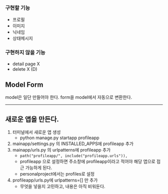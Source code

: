 ### 구현할 기능
- 프로필 
- 이미지 
- 닉네임 
- 상태메시지

### 구현하지 않을 기능
- detail page X
- delete X (D)


## Model Form
model은 일단 만들어야 한다.
form을 model에서 자동으로 변환한다.

---
## 새로운 앱을 만든다.
1. 터미널에서 새로운 앱 생성
    - python manage.py startapp profileapp
2. mainapp/settings.py 의 INSTALLED_APPS에 profileapp 추가
3. mainapp/urls.py 의 urlpatterns에 profileapp 추가
    - `path("profileapp/", include("profileapp.urls")),`
    - profileapp 으로 설정하면 주소창에 profileapp이라고 적어야 해당 앱으로 접근 가능하게 된다.
    - personalproject에서는 profiles로 설정
4. profileapp/urls.py에 urlpatterns=[] 만 추가
    - 무엇을 넣을지 고민하고, 내용은 아직 비워둔다.
